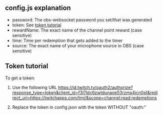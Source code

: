 ## config.js explanation
- password: The obs-websocket password you set/that was generated
- token: See [token tutorial](https://github.com/Pentalex/ChannelPointMute/edit/main/README.md#token-tutorial)
- rewardName: The exact name of the channel point reward (case sensitive)
- time: Time per redemption that gets added to the timer
- source: The exact name of your microphone source in OBS (case sensitive)


## Token tutorial
To get a token:
1. Use the following URL
https://id.twitch.tv/oauth2/authorize?response_type=token&client_id=f3l7ldc6zwtdunaoe53rzms4icn0pl&redirect_uri=https://twitchapps.com/tmi/&scope=channel:read:redemptions

2. Replace the token in config.json with the token WITHOUT "oauth:" 

